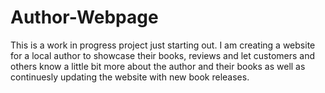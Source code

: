 # Author-Webpage
This is a work in progress project just starting out. I am creating a website for a local author to showcase their books, reviews and let customers and others know a little bit more about the author and their books as well as continuesly updating the website with new book releases.
